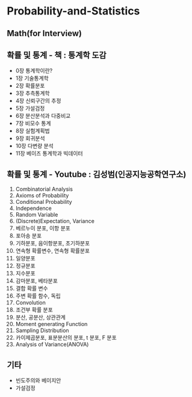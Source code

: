 # Probability-and-Statistics

## Math(for Interview)

## 확률 및 통계 - 책 : 통계학 도감
* 0장 통계학이란?
* 1장 기술통계학
* 2장 확률분포
* 3장 추측통계학
* 4장 신뢰구간의 추정
* 5장 가설검정
* 6장 분산분석과 다중비교
* 7장 비모수 통계
* 8장 실험계획법
* 9장 회귀분석
* 10장 다변량 분석
* 11장 베이즈 통계학과 빅데이터

## 확률 및 통계 - Youtube : 김성범(인공지능공학연구소)
1. Combinatorial Analysis
2. Axioms of Probability
3. Conditional Probability
4. Independence
5. Random Variable
6. (Discrete)Expectation, Variance
7. 베르누이 분포, 이항 분포
8. 포아송 분포
9. 기하분포, 음이항분포, 초기하분포
10. 연속형 확률변수, 연속형 확률분포
11. 일양분포
12. 정규분포
13. 지수분포
14. 감마분포, 베타분포
15. 결합 확률 변수
16. 주변 확률 함수, 독립
17. Convolution
18. 조건부 확률 분포
19. 분산, 공분산, 상관관계
20. Moment generating Function
21. Sampling Distribution
22. 카이제곱분포, 표분분산의 분포, t 분포, F 분포
23. Analysis of Variance(ANOVA)

## 기타
* 빈도주의와 베이지안
* 가설검정
